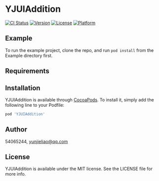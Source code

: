 # YJUIAddition

[![CI Status](https://img.shields.io/travis/54065244/YJUIAddition.svg?style=flat)](https://travis-ci.org/54065244/YJUIAddition)
[![Version](https://img.shields.io/cocoapods/v/YJUIAddition.svg?style=flat)](https://cocoapods.org/pods/YJUIAddition)
[![License](https://img.shields.io/cocoapods/l/YJUIAddition.svg?style=flat)](https://cocoapods.org/pods/YJUIAddition)
[![Platform](https://img.shields.io/cocoapods/p/YJUIAddition.svg?style=flat)](https://cocoapods.org/pods/YJUIAddition)

## Example

To run the example project, clone the repo, and run `pod install` from the Example directory first.

## Requirements

## Installation

YJUIAddition is available through [CocoaPods](https://cocoapods.org). To install
it, simply add the following line to your Podfile:

```ruby
pod 'YJUIAddition'
```

## Author

54065244, yunjieliao@qq.com

## License

YJUIAddition is available under the MIT license. See the LICENSE file for more info.
